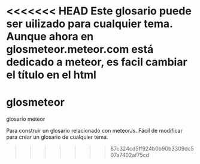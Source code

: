 <<<<<<< HEAD
Este glosario puede ser uilizado para cualquier tema. 
Aunque ahora en glosmeteor.meteor.com está dedicado a meteor, es facil cambiar el título en el html
=======
glosmeteor
==========

glosario meteor

Para construir un glosario relacionado con meteorJs.
Fácil de modificar para crear un glosario de cualquier tema.
>>>>>>> 87c324cd5ff924b0b90b3309dc507a7402af75cd
